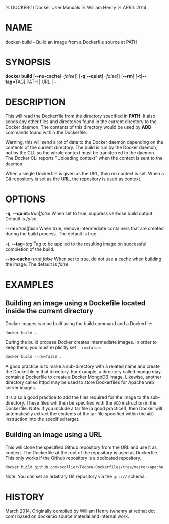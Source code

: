 % DOCKER(1) Docker User Manuals
% William Henry
% APRIL 2014
# NAME
docker-build - Build an image from a Dockerfile source at PATH

# SYNOPSIS
**docker build** [**--no-cache**[=*false*]] [**-q**|**--quiet**[=*false*]]
 [**--rm**] [**-t**|**--tag**=TAG] PATH | URL | -

# DESCRIPTION
This will read the Dockerfile from the directory specified in **PATH**.
It also sends any other files and directories found in the current
directory to the Docker daemon. The contents of this directory would
be used by **ADD** commands found within the Dockerfile.

Warning, this will send a lot of data to the Docker daemon depending
on the contents of the current directory. The build is run by the Docker 
daemon, not by the CLI, so the whole context must be transferred to the daemon. 
The Docker CLI reports "Uploading context" when the context is sent to 
the daemon.

When a single Dockerfile is given as the URL, then no context is set.
When a Git repository is set as the **URL**, the repository is used
as context.

# OPTIONS

**-q**, **--quiet**=*true*|*false*
   When set to true, suppress verbose build output. Default is *false*.

**--rm**=*true*|*false*
   When true, remove intermediate containers that are created during the
build process. The default is true.

**-t**, **--tag**=*tag*
   Tag to be applied to the resulting image on successful completion of
the build.

**--no-cache**=*true*|*false*
   When set to true, do not use a cache when building the image. The
default is *false*.

# EXAMPLES

## Building an image using a Dockefile located inside the current directory

Docker images can be built using the build command and a Dockerfile:

    docker build .

During the build process Docker creates intermediate images. In order to
keep them, you must explicitly set `--rm=false`.

    docker build --rm=false .

A good practice is to make a sub-directory with a related name and create
the Dockerfile in that directory. For example, a directory called mongo may
contain a Dockerfile to create a Docker MongoDB image. Likewise, another
directory called httpd may be used to store Dockerfiles for Apache web
server images.

It is also a good practice to add the files required for the image to the
sub-directory. These files will then be specified with the `ADD` instruction
in the Dockerfile. Note: If you include a tar file (a good practice!), then
Docker will automatically extract the contents of the tar file
specified within the `ADD` instruction into the specified target.

## Building an image using a URL

This will clone the specified Github repository from the URL and use it
as context. The Dockerfile at the root of the repository is used as
Dockerfile. This only works if the Github repository is a dedicated
repository.

    docker build github.com/scollier/Fedora-Dockerfiles/tree/master/apache

Note: You can set an arbitrary Git repository via the `git://` schema.

# HISTORY
March 2014, Originally compiled by William Henry (whenry at redhat dot com)
based on docker.io source material and internal work.
